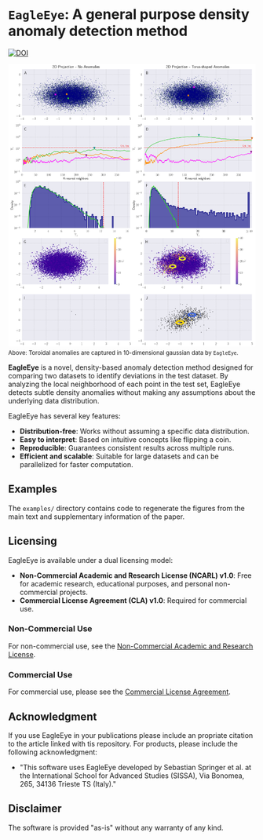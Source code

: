 
# `EagleEye`: A general purpose density anomaly detection method

[![DOI](https://zenodo.org/badge/DOI/10.5281/zenodo.14016472.svg)](https://doi.org/10.5281/zenodo.14016472)

![Example Image](eagleeye/F0_EagleEye.png)
<small>
Above: Toroidal anomalies are captured in 10-dimensional gaussian data by `EagleEye`. 
</small>

**EagleEye** is a novel, density-based anomaly detection method designed for comparing two datasets to identify deviations in the test dataset. By analyzing the local neighborhood of each point in the test set, EagleEye detects subtle density anomalies without making any assumptions about the underlying data distribution.

EagleEye has several key features:
- **Distribution-free**: Works without assuming a specific data distribution.
- **Easy to interpret**: Based on intuitive concepts like flipping a coin.
- **Reproducible**: Guarantees consistent results across multiple runs.
- **Efficient and scalable**: Suitable for large datasets and can be parallelized for faster computation.


## Examples
The `examples/` directory contains code to regenerate the figures from the main text and supplementary information of the paper. 

## Licensing

EagleEye is available under a dual licensing model:

- **Non-Commercial Academic and Research License (NCARL) v1.0**: Free for academic research, educational purposes, and personal non-commercial projects.
- **Commercial License Agreement (CLA) v1.0**: Required for commercial use.

### Non-Commercial Use

For non-commercial use, see the [Non-Commercial Academic and Research License](NON-COMMERCIAL-LICENSE.md).

### Commercial Use

For commercial use, please see the [Commercial License Agreement](COMMERCIAL-LICENSE.md).

## Acknowledgment

If you use EagleEye in your publications please include an propriate citation to the article linked with tis repository. For products, please include the following acknowledgment:
- "This software uses EagleEye developed by Sebastian Springer et al. at the International School for Advanced Studies (SISSA), Via Bonomea, 265, 34136 Trieste TS (Italy)."

## Disclaimer

The software is provided "as-is" without any warranty of any kind.
